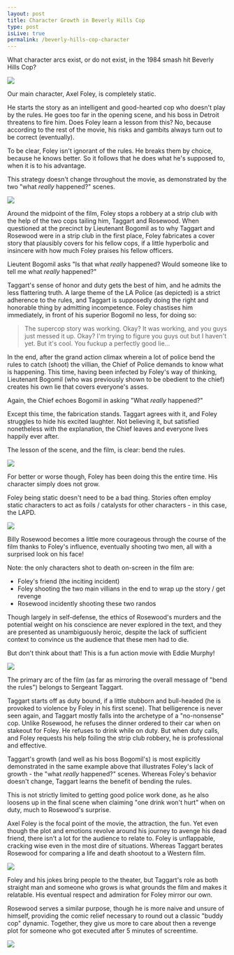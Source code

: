 ```yaml
---
layout: post
title: Character Growth in Beverly Hills Cop
type: post
isLive: true
permalink: /beverly-hills-cop-character
---
```


What character arcs exist, or do not exist, in the 1984 smash hit Beverly Hills Cop?

![](images/beverly-hills-cop-character/hero.jpg)

Our main character, Axel Foley, is completely static.

He starts the story as an intelligent and good-hearted cop who doesn't play by the rules. He goes too far in the opening scene, and his boss in Detroit threatens to fire him. Does Foley learn a lesson from this? No, because according to the rest of the movie, his risks and gambits always turn out to be correct (eventually).

To be clear, Foley isn't ignorant of the rules. He breaks them by choice, because he knows better. So it follows that he does what he's supposed to, when it is to his advantage.

This strategy doesn't change throughout the movie, as demonstrated by the two "what *really* happened?" scenes.

![](images/beverly-hills-cop-character/supercop.jpg)

Around the midpoint of the film, Foley stops a robbery at a strip club with the help of the two cops tailing him, Taggart and Rosewood. When questioned at the precinct by Lieutenant Bogomil as to why Taggart and Rosewood were in a strip club in the first place, Foley fabricates a cover story that plausibly covers for his fellow cops, if a little hyperbolic and insincere with how much Foley praises his fellow officers.

Lieutent Bogomil asks "Is that what *really* happened? Would someone like to tell me what *really* happened?"

Taggart's sense of honor and duty gets the best of him, and he admits the less flattering truth. A large theme of the LA Police (as depicted) is a strict adherence to the rules, and Taggart is supposedly doing the right and honorable thing by admitting incompetence. Foley chastises him immediately, in front of his superior Bogomil no less, for doing so:

>The supercop story was working. Okay? It was working, and you guys just messed it up. Okay? I'm trying to figure you guys out but I haven't yet. But it's cool. You fuckup a perfectly good lie...

In the end, after the grand action climax wherein a lot of police bend the rules to catch (shoot) the villian, the Chief of Police demands to know what is happening. This time, having been infected by Foley's way of thinking, Lieutenant Bogomil (who was previously shown to be obedient to the chief) creates his own lie that covers everyone's asses.

Again, the Chief echoes Bogomil in asking "What *really* happened?"

Except this time, the fabrication stands. Taggart agrees with it, and Foley struggles to hide his excited laughter. Not believing it, but satisfied nonetheless with the explanation, the Chief leaves and everyone lives happily ever after.

The lesson of the scene, and the film, is clear: bend the rules.

![](images/beverly-hills-cop-character/foley.jpg)

For better or worse though, Foley has been doing this the entire time. His character simply does not grow.

Foley being static doesn't need to be a bad thing. Stories often employ static characters to act as foils / catalysts for other characters - in this case, the LAPD.

![](images/beverly-hills-cop-character/rosewood.jpg)

Billy Rosewood becomes a little more courageous through the course of the film thanks to Foley's influence, eventually shooting two men, all with a surprised look on his face!

Note: the only characters shot to death on-screen in the film are:

- Foley's friend (the inciting incident)
- Foley shooting the two main villians in the end to wrap up the story / get revenge
- Rosewood incidently shooting these two randos

Though largely in self-defense, the ethics of Rosewood's murders and the potential weight on his conscience are never explored in the text, and they are presented as unambiguously heroic, despite the lack of sufficient context to convince us the audience that these men had to die.

But don't think about that! This is a fun action movie with Eddie Murphy!

![](images/beverly-hills-cop-character/taggart.jpg)

The primary arc of the film (as far as mirroring the overall message of "bend the rules") belongs to Sergeant Taggart.

Taggart starts off as duty bound, if a little stubborn and bull-headed (he is provoked to violence by Foley in his first scene). That belligerence is never seen again, and Taggart mostly falls into the archetype of a "no-nonsense" cop. Unlike Rosewood, he refuses the dinner ordered to their car when on stakeout for Foley. He refuses to drink while on duty. But when duty calls, and Foley requests his help foiling the strip club robbery, he is professional and effective.

Taggart's growth (and well as his boss Bogomil's) is most explicitly demonstrated in the same example above that illustrates Foley's lack of growth - the "what *really* happened?" scenes. Whereas Foley's behavior doesn't change, Taggart learns the benefit of bending the rules.

This is not strictly limited to getting good police work done, as he also loosens up in the final scene when claiming "one drink won't hurt" when on duty, much to Rosewood's surprise.

Axel Foley is the focal point of the movie, the attraction, the fun. Yet even though the plot and emotions revolve around his journey to avenge his dead friend, there isn't a lot for the audience to relate to. Foley is unflappable, cracking wise even in the most dire of situations. Whereas Taggart berates Rosewood for comparing a life and death shootout to a Western film.

![](images/beverly-hills-cop-character/shootout.jpg)

Foley and his jokes bring people to the theater, but Taggart's role as both straight man and someone who grows is what grounds the film and makes it relatable. His eventual respect and admiration for Foley mirror our own.

Rosewood serves a similar purpose, though he is more naive and unsure of himself, providing the comic relief necessary to round out a classic "buddy cop" dynamic. Together, they give us more to care about then a revenge plot for someone who got executed after 5 minutes of screentime.

![](images/beverly-hills-cop-character/cops.jpg)
